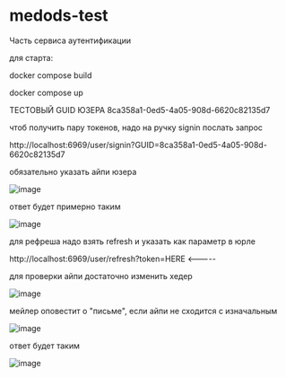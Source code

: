 # medods-test
Часть сервиса аутентификации

для старта:

docker compose build

docker compose up

ТЕСТОВЫЙ GUID ЮЗЕРА 8ca358a1-0ed5-4a05-908d-6620c82135d7

чтоб получить пару токенов, надо на ручку signin послать запрос

http://localhost:6969/user/signin?GUID=8ca358a1-0ed5-4a05-908d-6620c82135d7

обязательно указать айпи юзера


![image](https://github.com/user-attachments/assets/8394ce57-5b77-4cdb-b106-b5118306a43d)

ответ будет примерно таким


![image](https://github.com/user-attachments/assets/cab36ce4-e5d1-4c58-97a5-be76097bf470)

для рефреша надо взять refresh и указать как параметр в юрле 

http://localhost:6969/user/refresh?token=HERE <-----

для проверки айпи достаточно изменить хедер


![image](https://github.com/user-attachments/assets/a157bc56-1723-42f8-8e9d-ec2481d86687)


мейлер оповестит о "письме", если айпи не сходится с изначальным


![image](https://github.com/user-attachments/assets/0a2f620d-ce8d-4c32-a515-4dc56f88ef8c)


ответ будет таким 


![image](https://github.com/user-attachments/assets/eedc1f59-baf2-4567-ac88-99709ada6eac)



